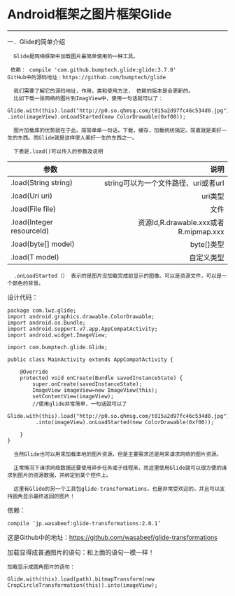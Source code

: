 ﻿# Android框架之图片框架Glide



---

一．Glide的简单介绍

      Glide是网络框架中加载图片最简单使用的一种工具。
```
 依赖： compile 'com.github.bumptech.glide:glide:3.7.0'
GitHub中的源码地址：https://github.com/bumptech/glide
```
      我们需要了解它的源码地址，作用，类和使用方法， 依赖的版本是会更新的。 
      比如下载一张网络的图片到ImagView中，使用一句话就可以了：
```
Glide.with(this).load("http://p0.so.qhmsg.com/t015a2d97fc46c534d0.jpg")
.into(imageView).onLoadStarted(new ColorDrawable(0xf00));
```
      图片加载库的优势就在于此。简简单单一句话，下载，缓存，加载统统搞定。简直就是美好一生的东西。而Glide就是这样使人美好一生的东西之一。

      下表是.load()可以传入的参数及说明

 | 参数     |   说明  |
 | --------   |  ----:  |
 | .load(String string)	| string可以为一个文件路径、uri或者url
 | .load(Uri uri)	| uri类型
 | .load(File file)	| 文件
 | .load(Integer resourceId) |资源Id,R.drawable.xxx或者R.mipmap.xxx
 | .load(byte[] model)	| byte[]类型
 | .load(T model)	| 自定义类型
      .onLoadStarted（） 表示的是图片没加载完成前显示的图像。可以是资源文件，可以是一个颜色的背景。

设计代码：
```
package com.lwz.glide;
import android.graphics.drawable.ColorDrawable;
import android.os.Bundle;
import android.support.v7.app.AppCompatActivity;
import android.widget.ImageView;

import com.bumptech.glide.Glide;

public class MainActivity extends AppCompatActivity {

    @Override
    protected void onCreate(Bundle savedInstanceState) {
        super.onCreate(savedInstanceState);
        ImageView imageView=new ImageView(this);
        setContentView(imageView);
        //使用glide非常简单，一句话就可以了 
         Glide.with(this).load("http://p0.so.qhmsg.com/t015a2d97fc46c534d0.jpg")
         .into(imageView).onLoadStarted(new ColorDrawable(0xf00));

    }
}
```
      当然Glide也可以用来加载本地的图片资源，但是主要需求还是用来请求网络的图片资源。

      正常情况下请求网络数据还要使用异步任务或子线程来，而这里使用Glide就可以很方便的请求到图片的资源数据，并绑定到某个控件上。

      这里有Glide的另一个工具包glide-transformations，也是非常受欢迎的，并且可以支持圆角显示最终返回的图片！

依赖：
```
compile ‘jp.wasabeef:glide-transformations:2.0.1’ 
```
这是Github中的地址：https://github.com/wasabeef/glide-transformations

加载显得成普通图片的语句：和上面的语句一模一样！ 
                    
    加载显示成圆角图片的语句： 
```
Glide.with(this).load(path).bitmapTransform(new CropCircleTransformation(this)).into(imageView);
```

